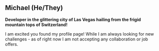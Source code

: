 ## Michael (He/They)

**Developer in the glittering city of Las Vegas hailing from the frigid mountain tops of Switzerland!**

I am excited you found my profile page! While I am always looking for new challenges - as of right now I am not accepting any collaboration or job offers.
